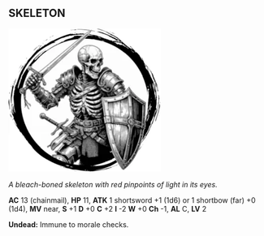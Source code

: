 ## SKELETON

![](images/skeleton.webp)

_A bleach-boned skeleton with red pinpoints of light in its eyes._

**AC** 13 (chainmail), **HP** 11, **ATK** 1 shortsword +1 (1d6) or 1 shortbow (far) +0 (1d4), **MV** near, **S** +1 **D** +0 **C** +2 **I** -2 **W** +0 **Ch** -1, **AL** C, **LV** 2

**Undead:** Immune to morale checks.

